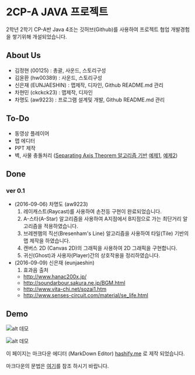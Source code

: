 # 2CP-A JAVA 프로젝트

2학년 2학기 CP-A반 Java 4조는 깃허브(Github)를 사용하여 프로젝트 협업 개발경험을 쌓기위해 개설되었습니다.

## About Us
  - 김정현 (00125) : 총괄, 사운드, 스토리구성
  - 김윤환 (hw00389) : 사운드, 스토리구성
  - 신은재 (EUNJAESHIN) : 맵제작, 디자인, Github README.md 관리
  - 차현민 (ckckck23) : 맵제작, 디자인
  - 차명도 (aw9223) : 프로그램 설계및 개발, Github README.md 관리

## To-Do
  - 동영상 플레이어
  - 맵 에디터
  - PPT 제작
  - 벽, 사물 충돌처리 ([Separating Axis Theorem 알고리즘 기반](http://wizardmania.tistory.com/28) [예제1](http://www.metanetsoftware.com/technique/tutorialA.html), [예제2](http://fiddle.jshell.net/ARTsinn/FpEZf/light/))

## Done
### ver 0.1
  - (2016-09-06) 차명도 (aw9223)
    1. 레이캐스트(Raycast)를 사용하여 손전등 구현이 완료되었습니다.
    2. A-스타(A-Star) 알고리즘을 사용하여 A지점에서 B지점으로 가는 최단거리 알고리즘을 적용하였습니다.
    3. 브레젠햄의 직선(Bresenham's Line) 알고리즘을 사용하여 타일(Tile) 기반의 맵 제작을 하였습니다.
    4. 캔버스 2D (Canvas 2D)의 그래픽을 사용하여 2D 그래픽을 구현합니다.
    5. 귀신(Ghost)과 사용자(Player)간의 상호작용을 정리하였습니다.
  - (2016-09-09) 신은재 (eunjaeshin)
    1. 효과음 출처
      - http://www.hanac200x.jp/
      - http://soundarbour.sakura.ne.jp/BGM.html
      - http://www.vita-chi.net/sozai1.htm
      - http://www.senses-circuit.com/material/se_life.html
## Demo

![alt 데모](https://github.com/2016-yeung-jin-cpa/kr.ac.yeungjin.2cpa.java4/blob/master/demo/v0.2.gif?raw=true)

![alt 데모](https://github.com/2016-yeung-jin-cpa/kr.ac.yeungjin.2cpa.java4/blob/master/demo/v0.3.gif?raw=true)

이 페이지는 마크다운 에디터 (MarkDown Editor) [hashify.me](http://hashify.me/) 로 제작 되었습니다.

마크다운의 문법은 [여기](https://namu.wiki/w/%EB%A7%88%ED%81%AC%EB%8B%A4%EC%9A%B4#s-2)를 참조 하시기 바랍니다.


